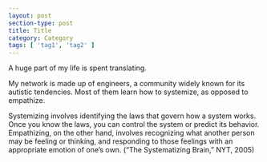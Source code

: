 ```yaml
---
layout: post
section-type: post
title: Title
category: Category
tags: [ 'tag1', 'tag2' ]
---
```


A huge part of my life is spent translating.

My network is made up of engineers, a community widely known for its autistic tendencies. Most of them learn how to systemize, as opposed to empathize.

Systemizing involves identifying the laws that govern how a system works. Once you know the laws, you can control the system or predict its behavior. Empathizing, on the other hand, involves recognizing what another person may be feeling or thinking, and responding to those feelings with an appropriate emotion of one’s own. (“The Systematizing Brain,” NYT, 2005)